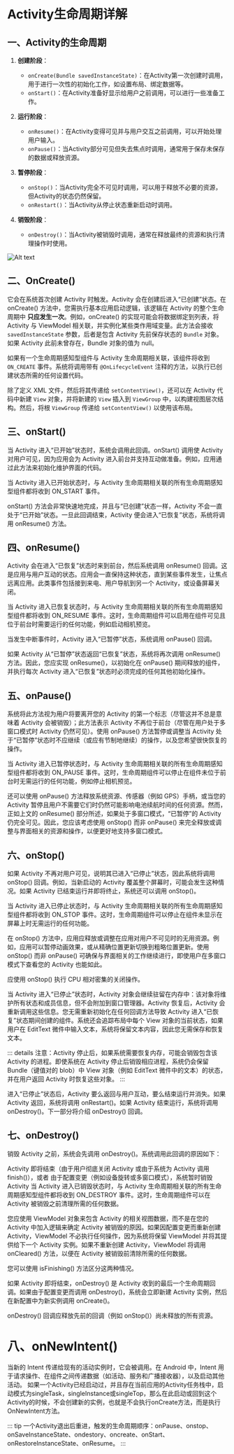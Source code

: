 # Activity生命周期详解

## 一、Activity的生命周期

1. **创建阶段**：
   - `onCreate(Bundle savedInstanceState)`：在Activity第一次创建时调用，用于进行一次性的初始化工作，如设置布局、绑定数据等。
   - `onStart()`：在Activity准备好显示给用户之前调用，可以进行一些准备工作。
   
2. **运行阶段**：
   - `onResume()`：在Activity变得可见并与用户交互之前调用，可以开始处理用户输入。
   - `onPause()`：当Activity部分可见但失去焦点时调用，通常用于保存未保存的数据或释放资源。

3. **暂停阶段**：
   - `onStop()`：当Activity完全不可见时调用，可以用于释放不必要的资源，但Activity的状态仍然保留。
   - `onRestart()`：当Activity从停止状态重新启动时调用。

4. **销毁阶段**：
   - `onDestroy()`：当Activity被销毁时调用，通常在释放最终的资源和执行清理操作时使用。

![Alt text](image-1.png)

## 二、OnCreate()

它会在系统首次创建 Activity 时触发。Activity 会在创建后进入“已创建”状态。在 onCreate() 方法中，您需执行基本应用启动逻辑，该逻辑在 Activity 的整个生命周期中 **只应发生一次**。例如，onCreate() 的实现可能会将数据绑定到列表，将 Activity 与 ViewModel 相关联，并实例化某些类作用域变量。此方法会接收 `savedInstanceState` 参数，后者是包含 Activity 先前保存状态的 `Bundle` 对象。如果 Activity 此前未曾存在，Bundle 对象的值为 null。

如果有一个生命周期感知型组件与 Activity 生命周期相关联，该组件将收到 `ON_CREATE` 事件。系统将调用带有 `@OnLifecycleEvent` 注释的方法，以执行已创建状态所需的任何设置代码。

除了定义 XML 文件，然后将其传递给 `setContentView()`，还可以在 Activity 代码中新建 `View` 对象，并将新建的 `View` 插入到 `ViewGroup` 中，以构建视图层次结构。然后，将根 `ViewGroup` 传递给 `setContentView()` 以使用该布局。

## 三、onStart()

当 Activity 进入“已开始”状态时，系统会调用此回调。onStart() 调用使 Activity 对用户可见，因为应用会为 Activity 进入前台并支持互动做准备。例如，应用通过此方法来初始化维护界面的代码。

当 Activity 进入已开始状态时，与 Activity 生命周期相关联的所有生命周期感知型组件都将收到 ON_START 事件。

onStart() 方法会非常快速地完成，并且与“已创建”状态一样，Activity 不会一直处于“已开始”状态。一旦此回调结束，Activity 便会进入“已恢复”状态，系统将调用 onResume() 方法。

## 四、onResume()

Activity 会在进入“已恢复”状态时来到前台，然后系统调用 onResume() 回调。这是应用与用户互动的状态。应用会一直保持这种状态，直到某些事件发生，让焦点远离应用。此类事件包括接到来电、用户导航到另一个 Activity，或设备屏幕关闭。

当 Activity 进入已恢复状态时，与 Activity 生命周期相关联的所有生命周期感知型组件都将收到 ON_RESUME 事件。这时，生命周期组件可以启用在组件可见且位于前台时需要运行的任何功能，例如启动相机预览。

当发生中断事件时，Activity 进入“已暂停”状态，系统调用 onPause() 回调。

如果 Activity 从“已暂停”状态返回“已恢复”状态，系统将再次调用 onResume() 方法。因此，您应实现 onResume()，以初始化在 onPause() 期间释放的组件，并执行每次 Activity 进入“已恢复”状态时必须完成的任何其他初始化操作。

## 五、onPause()

系统将此方法视为用户将要离开您的 Activity 的第一个标志（尽管这并不总是意味着 Activity 会被销毁）；此方法表示 Activity 不再位于前台（尽管在用户处于多窗口模式时 Activity 仍然可见）。使用 onPause() 方法暂停或调整当 Activity 处于“已暂停”状态时不应继续（或应有节制地继续）的操作，以及您希望很快恢复的操作。

当 Activity 进入已暂停状态时，与 Activity 生命周期相关联的所有生命周期感知型组件都将收到 ON_PAUSE 事件。这时，生命周期组件可以停止在组件未位于前台时无需运行的任何功能，例如停止相机预览。

还可以使用 onPause() 方法释放系统资源、传感器（例如 GPS）手柄，或当您的 Activity 暂停且用户不需要它们时仍然可能影响电池续航时间的任何资源。然而，正如上文的 onResume() 部分所述，如果处于多窗口模式，“已暂停”的 Activity 仍完全可见。因此，您应该考虑使用 onStop() 而非 onPause() 来完全释放或调整与界面相关的资源和操作，以便更好地支持多窗口模式。

## 六、onStop()

如果 Activity 不再对用户可见，说明其已进入“已停止”状态，因此系统将调用 onStop() 回调。例如，当新启动的 Activity 覆盖整个屏幕时，可能会发生这种情况。如果 Activity 已结束运行并即将终止，系统还可以调用 onStop()。

当 Activity 进入已停止状态时，与 Activity 生命周期相关联的所有生命周期感知型组件都将收到 ON_STOP 事件。这时，生命周期组件可以停止在组件未显示在屏幕上时无需运行的任何功能。

在 onStop() 方法中，应用应释放或调整在应用对用户不可见时的无用资源。例如，应用可以暂停动画效果，或从精确位置更新切换到粗略位置更新。使用 onStop() 而非 onPause() 可确保与界面相关的工作继续进行，即使用户在多窗口模式下查看您的 Activity 也能如此。

应使用 onStop() 执行 CPU 相对密集的关闭操作。

当 Activity 进入“已停止”状态时，Activity 对象会继续驻留在内存中：该对象将维护所有状态和成员信息，但不会附加到窗口管理器。Activity 恢复后，Activity 会重新调用这些信息。您无需重新初始化在任何回调方法导致 Activity 进入“已恢复”状态期间创建的组件。系统还会追踪布局中每个 View 对象的当前状态，如果用户在 EditText 微件中输入文本，系统将保留文本内容，因此您无需保存和恢复文本。

::: details
注意：Activity 停止后，如果系统需要恢复内存，可能会销毁包含该 Activity 的进程。即使系统在 Activity 停止后销毁相应进程，系统仍会保留 Bundle（键值对的 blob）中 View 对象（例如 EditText 微件中的文本）的状态，并在用户返回 Activity 时恢复这些对象。
:::

进入“已停止”状态后，Activity 要么返回与用户互动，要么结束运行并消失。如果 Activity 返回，系统将调用 onRestart()。如果 Activity 结束运行，系统将调用 onDestroy()。下一部分将介绍 onDestroy() 回调。

## 七、onDestroy()

销毁 Activity 之前，系统会先调用 onDestroy()。系统调用此回调的原因如下：

Activity 即将结束（由于用户彻底关闭 Activity 或由于系统为 Activity 调用 finish()），或者
由于配置变更（例如设备旋转或多窗口模式），系统暂时销毁 Activity
当 Activity 进入已销毁状态时，与 Activity 生命周期相关联的所有生命周期感知型组件都将收到 ON_DESTROY 事件。这时，生命周期组件可以在 Activity 被销毁之前清理所需的任何数据。

您应使用 ViewModel 对象来包含 Activity 的相关视图数据，而不是在您的 Activity 中加入逻辑来确定 Activity 被销毁的原因。如果因配置变更而重新创建 Activity，ViewModel 不必执行任何操作，因为系统将保留 ViewModel 并将其提供给下一个 Activity 实例。如果不重新创建 Activity，ViewModel 将调用 onCleared() 方法，以便在 Activity 被销毁前清除所需的任何数据。

您可以使用 isFinishing() 方法区分这两种情况。

如果 Activity 即将结束，onDestroy() 是 Activity 收到的最后一个生命周期回调。如果由于配置变更而调用 onDestroy()，系统会立即新建 Activity 实例，然后在新配置中为新实例调用 onCreate()。

onDestroy() 回调应释放先前的回调（例如 onStop()）尚未释放的所有资源。

# 八、onNewIntent()

当新的 Intent 传递给现有的活动实例时，它会被调用。在 Android 中，Intent 用于请求操作、在组件之间传递数据（如活动、服务和广播接收器），以及启动其他活动。
如果一个Activity已经启动过，并且存在当前应用的Activity任务栈中，启动模式为singleTask，singleInstance或singleTop，那么在此启动或回到这个Activity的时候，不会创建新的实例，也就是不会执行onCreate方法，而是执行OnNewIntent方法。

::: tip
一个Activity退出后重进，触发的生命周期顺序：onPause、onstop、onSaveInstanceState、ondestory、oncreate、onStart、onRestoreInstanceState、onResume。
:::
